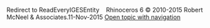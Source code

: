 ---
---

Redirect to ReadEveryIGESEntity&#160;
&#160;
Rhinoceros 6 © 2010-2015 Robert McNeel &amp; Associates.11-Nov-2015
 [Open topic with navigation](readeveryigesentity.html) 

